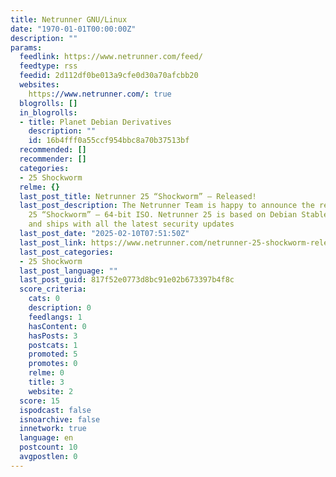 ```yaml
---
title: Netrunner GNU/Linux
date: "1970-01-01T00:00:00Z"
description: ""
params:
  feedlink: https://www.netrunner.com/feed/
  feedtype: rss
  feedid: 2d112df0be013a9cfe0d30a70afcbb20
  websites:
    https://www.netrunner.com/: true
  blogrolls: []
  in_blogrolls:
  - title: Planet Debian Derivatives
    description: ""
    id: 16b4fff0a55ccf954bbc8a70b37513bf
  recommended: []
  recommender: []
  categories:
  - 25 Shockworm
  relme: {}
  last_post_title: Netrunner 25 “Shockworm” — Released!
  last_post_description: The Netrunner Team is happy to announce the release of Netrunner
    25 “Shockworm” – 64-bit ISO. Netrunner 25 is based on Debian Stable 12 (bookworm)
    and ships with all the latest security updates
  last_post_date: "2025-02-10T07:51:50Z"
  last_post_link: https://www.netrunner.com/netrunner-25-shockworm-released/
  last_post_categories:
  - 25 Shockworm
  last_post_language: ""
  last_post_guid: 817f52e0773d8bc91e02b673397b4f8c
  score_criteria:
    cats: 0
    description: 0
    feedlangs: 1
    hasContent: 0
    hasPosts: 3
    postcats: 1
    promoted: 5
    promotes: 0
    relme: 0
    title: 3
    website: 2
  score: 15
  ispodcast: false
  isnoarchive: false
  innetwork: true
  language: en
  postcount: 10
  avgpostlen: 0
---
```

